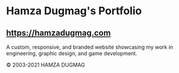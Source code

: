 # Hamza Dugmag's Portfolio
## https://hamzadugmag.com

A custom, responsive, and branded website showcasing my work in engineering, graphic design, and game development.

© 2003-2021 HAMZA DUGMAG
